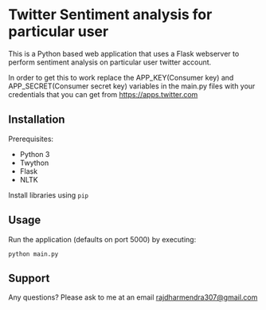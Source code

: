 # Twitter Sentiment analysis for particular user

This is a Python based web application that uses a Flask webserver to perform sentiment analysis on particular user twitter account.

In order to get this to work replace the APP_KEY(Consumer key) and APP_SECRET(Consumer secret key) variables in the main.py files with your credentials that you can get from https://apps.twitter.com

## Installation

Prerequisites:

 - Python 3
 - Twython
 - Flask
 - NLTK

Install libraries using `pip`

## Usage

Run the application (defaults on port 5000) by executing:

    python main.py

## Support

Any questions? Please ask to me at an email [rajdharmendra307@gmail.com](mailto:rajdharmendra307@gmail.com)
